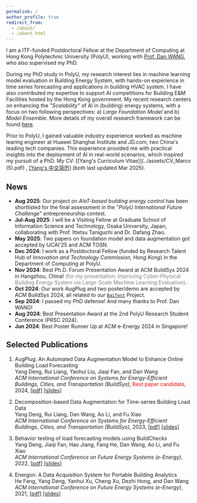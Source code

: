 ```yaml
---
permalink: /
author_profile: true
redirect_from: 
  - /about/
  - /about.html
---
```



<!-- My research interest lies in the areas of the evaluation and deployment of machine learning models for cyber-physical energy systems. Some special topics such as data acquisition, data augmentation, and large model for smart building are highly involved.-->
<!-- Previously, I received the M.S. in Computer Science from Tongji University, supervised by Prof. Chenxi Zhang and Prof. Jiangfeng Li, and the B.S. in Computer Science from Nanjing University of Aeronautics and Astronautics. -->















I am a ITF-funded Postdoctoral Fellow at the Department of Computing at Hong Kong Polytechnic University (PolyU), working with [Prof. Dan WANG](https://www4.comp.polyu.edu.hk/~csdwang/), who also supervised my PhD.


During my PhD study in PolyU, my research interest lies in machine learning model evaluation in Building Energy System, with hands-on experience in time series forecasting and applications in building HVAC system. 
I have also contributed my expertise to support AI competitions for Building E&M Facilities hosted by the Hong Kong government.
My recent research centers on enhancing the *"Scalability"* of AI in (building) energy systems, with a focus on two following perspectives: a) *Large Foundation Model* and b) *Model Ensemble*.
More details of my overall research framework can be found [here](/research/).

<!--My recent research centers on enhancing the *"Scalability"* of AI in (building) energy systems, with a focus on two following perspectives: a) *Large Foundation Model*: [[Adapt FM_to BLF]](https://arxiv.org/pdf/2412.17285) , b) *Model Ensemble*: [[HVAC_control1]](https://dl.acm.org/doi/pdf/10.1145/3671127.3698705), [[HVAC_control2]](https://arxiv.org/pdf/2505.02439).  -->


Prior to PolyU, I gained valuable industry experience worked as machine learing engineer at Huawei Shanghai Institute and JD.com, two China's leading tech companies. This experience provided me with practical insights into the deployment of AI in real-world scenarios, which inspired my pursuit of a PhD.
My CV: [[Yang's Curriculum Vitae]](../assets/CV_Marco (5).pdf) , [[Yang's 中文简历]](../assets/CV_Marco_Chinese_Jan11.pdf)  (both last updated Mar 2025).














News
-------
- <span style="font-size: 14px;">**Aug 2025**: Our project on _AIoT-based building energy control_ has been shortlisted for the final assessment in the "_PolyU International Future Challenge_" entrepreneurship contest.</span>
- <span style="font-size: 14px;">**Jul-Aug 2025**: I will be a Visiting Fellow at Graduate School of Information Science and Technology, Osaka University, Japan, collaborating with Prof. Ittetsu Taniguchi and Dr. Dafang Zhao.</span>
- <span style="font-size: 14px;">**May 2025**: Two papers on foundation model and data augmentation got accepted by IJCAI'25 and ACM TOSN.</span>
- <span style="font-size: 14px;">**Dec 2024**: I work as a Postdoctoral Fellow (funded by Research Talent Hub of _Innovation and Technology Commission, Hong Kong_) in the Department of Computing at PolyU.</span>
- <span style="font-size: 14px;">**Nov 2024**: Best Ph.D. Forum Presentation Award at ACM BuildSys 2024 in Hangzhou, China! <span style="color: gray;">(for my presentation: Improving Cyber-Physical Building Energy System via Large-Scale Machine Learning Evaluation)</span>.</span>
- <span style="font-size: 14px;">**Oct 2024**: Our work AugPlug and two poster/demo are accepted by ACM BuildSys 2024, all related to our [`BaiTest`](https://www.youtube.com/playlist?list=PL_yx_pJIQs0yL-GDSWDZO2IpWZaJ6Zqwf) Project.</span>
- <span style="font-size: 14px;">**Sep 2024**: I passed my PhD defense! And many thanks to Prof. Dan WANG!</span>
- <span style="font-size: 14px;">**Aug 2024**: Best Presentation Award at the 2nd PolyU Research Student Conference (PRSC 2024).</span>
- <span style="font-size: 14px;">**Jun 2024**: Best Poster Runner Up at ACM e-Energy 2024 in Singapore!</span>


 <!-- <span style="color: gray;">(titled: Improving Cyber-Physical Building Energy System via Large-Scale Machine Learning Evaluation)</span> -->





Selected Publications
-------
1. AugPlug: An Automated Data Augmentation Model to Enhance Online Building Load Forecasting <br>
   Yang Deng, Rui Liang, Yaohui Liu, Jiaqi Fan, and Dan Wang <br>
   *ACM International Conference on Systems for Energy-Efficient Buildings, Cities, and Transportation (BuildSys)*, <span style="color: red;">Best paper candidate</span>, 2024,
   [[pdf]](../assets/representative_papers/Augplug.pdf)
   [[slides]](../assets/research_slides/AugPlug_BuildSys24_1108.pdf)
   
3. Decomposition-based Data Augmentation for Time-series Building Load Data <br>
   Yang Deng, Rui Liang, Dan Wang, Ao Li, and Fu Xiao <br>
   *ACM International Conference on Systems for Energy-Efficient Buildings, Cities, and Transportation (BuildSys)*, 2023,
   [[pdf]](../assets/representative_papers/DAST.pdf)
   [[slides]](../assets/research_slides/DAST-slides-buildsys-1115.pdf)
   
5. Behavior testing of load forecasting models using BuildChecks <br>
   Yang Deng, Jiaqi Fan, Hao Jiang, Fang He, Dan Wang, Ao Li, and Fu Xiao <br>
   *ACM International Conference on Future Energy Systems (e-Energy)*, 2022,
   [[pdf]](../assets/representative_papers/BuildChecks.pdf)
   [[slides]](../assets/research_slides/BuildChecks-Eenergy2022-slides-final.pdf)

7. Energon: A Data Acquisition System for Portable Building Analytics <br>
   He Fang, Yang Deng, Yanhui Xu, Cheng Xu, Dezhi Hong, and Dan Wang <br>
   *ACM International Conference on Future Energy Systems (e-Energy)*, 2021,
   [[pdf]](../assets/representative_papers/Energon.pdf)
   [[slides]](../assets/research_slides/Energon_e-energy2021.pdf)

